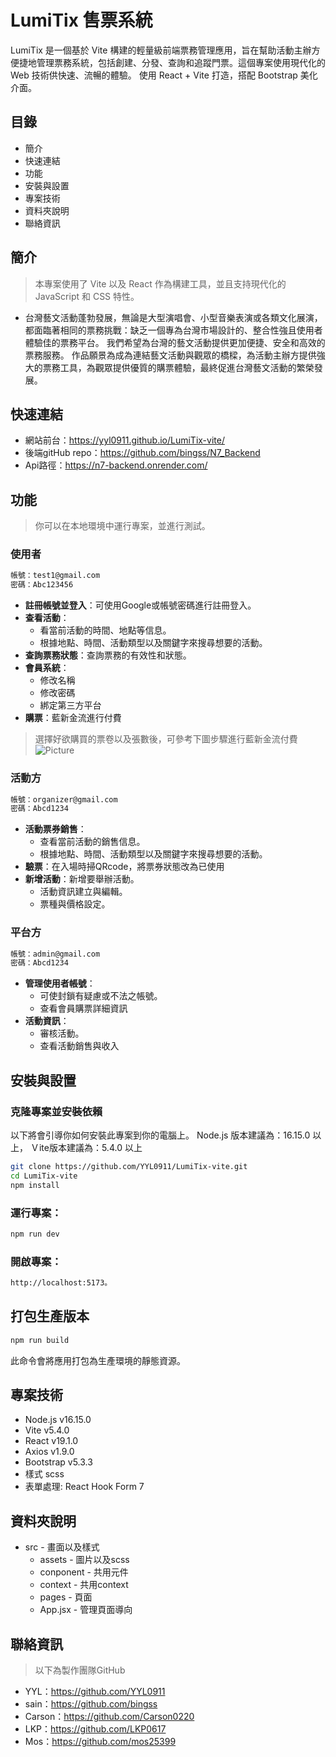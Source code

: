 # LumiTix 售票系統
LumiTix 是一個基於 Vite 構建的輕量級前端票務管理應用，旨在幫助活動主辦方便捷地管理票務系統，包括創建、分發、查詢和追蹤門票。這個專案使用現代化的 Web 技術供快速、流暢的體驗。
使用 React + Vite 打造，搭配 Bootstrap 美化介面。

## 目錄
- 簡介
- 快速連結
- 功能
- 安裝與設置
- 專案技術
- 資料夾說明
- 聯絡資訊

## 簡介
> 本專案使用了 Vite 以及 React 作為構建工具，並且支持現代化的 JavaScript 和 CSS 特性。
- 台灣藝文活動蓬勃發展，無論是大型演唱會、小型音樂表演或各類文化展演，都面臨著相同的票務挑戰：缺乏一個專為台灣市場設計的、整合性強且使用者體驗佳的票務平台。
我們希望為台灣的藝文活動提供更加便捷、安全和高效的票務服務。
作品願景為成為連結藝文活動與觀眾的橋樑，為活動主辦方提供強大的票務工具，為觀眾提供優質的購票體驗，最終促進台灣藝文活動的繁榮發展。

## 快速連結
- 網站前台：https://yyl0911.github.io/LumiTix-vite/
- 後端gitHub repo：https://github.com/bingss/N7_Backend
- Api路徑：https://n7-backend.onrender.com/


## 功能
> 你可以在本地環境中運行專案，並進行測試。
### 使用者
```bash
帳號：test1@gmail.com
密碼：Abc123456
```
-  **註冊帳號並登入**：可使用Google或帳號密碼進行註冊登入。
-  **查看活動**：
   - 看當前活動的時間、地點等信息。
   - 根據地點、時間、活動類型以及關鍵字來搜尋想要的活動。
-  **查詢票務狀態**：查詢票務的有效性和狀態。
-  **會員系統**：
   - 修改名稱
   - 修改密碼
   - 綁定第三方平台
-  **購票**：藍新金流進行付費
  > 選擇好欲購買的票卷以及張數後，可參考下圖步驟進行藍新金流付費
   ![Picture](https://drive.google.com/uc?export=view&id=1DETXYK04eO2Vp5e2I6kAtV4EWOhLDCJn)

### 活動方
```bash
帳號：organizer@gmail.com
密碼：Abcd1234
```
-  **活動票券銷售**：
   - 查看當前活動的銷售信息。
   - 根據地點、時間、活動類型以及關鍵字來搜尋想要的活動。
-   **驗票**：在入場時掃QRcode，將票券狀態改為已使用
-  **新增活動**：新增要舉辦活動。
   - 活動資訊建立與編輯。
   - 票種與價格設定。
     
### 平台方
```bash
帳號：admin@gmail.com
密碼：Abcd1234
```
-  **管理使用者帳號**：
   - 可使封鎖有疑慮或不法之帳號。
   - 查看會員購票詳細資訊
-  **活動資訊**：
   - 審核活動。
   - 查看活動銷售與收入

## 安裝與設置
### 克隆專案並安裝依賴

以下將會引導你如何安裝此專案到你的電腦上。
Node.js 版本建議為：16.15.0 以上，
Ｖite版本建議為：5.4.0 以上

```bash
git clone https://github.com/YYL0911/LumiTix-vite.git
cd LumiTix-vite
npm install
```

### 運行專案：

```bash
npm run dev
```

### 開啟專案：
```bash
http://localhost:5173。
```

## 打包生產版本
```bash
npm run build
```
此命令會將應用打包為生產環境的靜態資源。


## 專案技術
- Node.js v16.15.0
- Vite v5.4.0
- React v19.1.0
- Axios v1.9.0
- Bootstrap v5.3.3
- 樣式 scss
- 表單處理: React Hook Form 7

## 資料夾說明
- src - 畫面以及樣式
  - assets - 圖片以及scss
  - conponent - 共用元件
  - context - 共用context
  - pages - 頁面
  - App.jsx - 管理頁面導向
 
## 聯絡資訊
> 以下為製作團隊GitHub
- YYL：https://github.com/YYL0911
- sain：https://github.com/bingss
- Carson：https://github.com/Carson0220
- LKP：https://github.com/LKP0617
- Mos：https://github.com/mos25399
